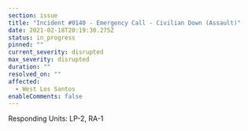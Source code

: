 ```yaml
---
section: issue
title: "Incident #0140 - Emergency Call - Civilian Down (Assault)"
date: 2021-02-18T20:19:30.275Z
status: in_progress
pinned: ""
current_severity: disrupted
max_severity: disrupted
duration: ""
resolved_on: ""
affected:
  - West Los Santos
enableComments: false
---
```

Responding Units: LP-2, RA-1